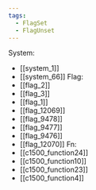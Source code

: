 ```yaml
---
tags:
  - FlagSet
  - FlagUnset
---
```

System:
- [[system_1]]
- [[system_66]]
Flag:
- [[flag_2]]
- [[flag_3]]
- [[flag_1]]
- [[flag_12069]]
- [[flag_9478]]
- [[flag_9477]]
- [[flag_9476]]
- [[flag_12070]]
Fn:
- [[c1500_function24]]
- [[c1500_function10]]
- [[c1500_function23]]
- [[c1500_function4]]

